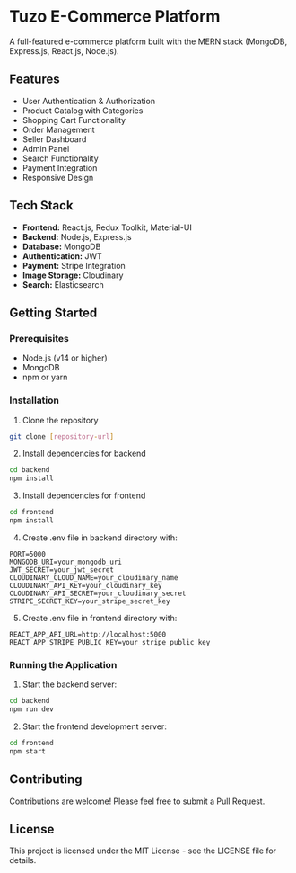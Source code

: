 # Tuzo E-Commerce Platform

A full-featured e-commerce platform built with the MERN stack (MongoDB, Express.js, React.js, Node.js).

## Features

- User Authentication & Authorization
- Product Catalog with Categories
- Shopping Cart Functionality
- Order Management
- Seller Dashboard
- Admin Panel
- Search Functionality
- Payment Integration
- Responsive Design

## Tech Stack

- **Frontend:** React.js, Redux Toolkit, Material-UI
- **Backend:** Node.js, Express.js
- **Database:** MongoDB
- **Authentication:** JWT
- **Payment:** Stripe Integration
- **Image Storage:** Cloudinary
- **Search:** Elasticsearch

## Getting Started

### Prerequisites

- Node.js (v14 or higher)
- MongoDB
- npm or yarn

### Installation

1. Clone the repository
```bash
git clone [repository-url]
```

2. Install dependencies for backend
```bash
cd backend
npm install
```

3. Install dependencies for frontend
```bash
cd frontend
npm install
```

4. Create .env file in backend directory with:
```
PORT=5000
MONGODB_URI=your_mongodb_uri
JWT_SECRET=your_jwt_secret
CLOUDINARY_CLOUD_NAME=your_cloudinary_name
CLOUDINARY_API_KEY=your_cloudinary_key
CLOUDINARY_API_SECRET=your_cloudinary_secret
STRIPE_SECRET_KEY=your_stripe_secret_key
```

5. Create .env file in frontend directory with:
```
REACT_APP_API_URL=http://localhost:5000
REACT_APP_STRIPE_PUBLIC_KEY=your_stripe_public_key
```

### Running the Application

1. Start the backend server:
```bash
cd backend
npm run dev
```

2. Start the frontend development server:
```bash
cd frontend
npm start
```

## Contributing

Contributions are welcome! Please feel free to submit a Pull Request.

## License

This project is licensed under the MIT License - see the LICENSE file for details.
